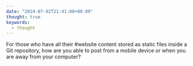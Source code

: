 ```yaml
---
date: "2024-07-02T21:41:00+00:00"
thought: true
keywords:
  - thought
---
```


For those who have all their #website content stored as static files inside a Git
repository, how are you able to post from a mobile device or when you are away
from your computer?
